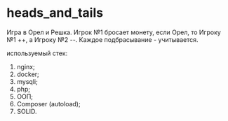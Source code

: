 # heads_and_tails

Игра в Орел и Решка.
Игрок №1 бросает монету, если Орел, то Игроку №1 ++, а Игроку №2 --.
Каждое подбрасывание - учитывается.

используемый стек:
1. nginx;
2. docker;
3. mysqli;
4. php;
5. ООП;
6. Composer (autoload);
7. SOLID.
